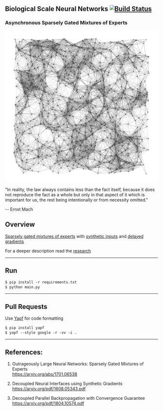 ## Biological Scale Neural Networks [![Build Status](https://travis-ci.com/unconst/MACH.svg?branch=master)](https://travis-ci.com/unconst/MACH)
### Asynchronous Sparsely Gated Mixtures of Experts

<img src="assets/mach.png" width="1000" />


"In reality, the law always contains less than the fact itself, because it does not reproduce the fact as a whole but only in that aspect of it which is important for us, the rest being intentionally or from necessity omitted."

-- Ernst Mach

## Overview

[Sparsely gated mixtures of experts](https://arxiv.org/abs/1701.06538) with [synthetic inputs](https://arxiv.org/pdf/1608.05343.pdf) and [delayed gradients](https://arxiv.org/pdf/1804.10574.pdf)

For a deeper description read the [research](https://www.overleaf.com/read/fvyqcmybsgfj)

---

## Run

```
$ pip install -r requirements.txt
$ python main.py
```
---

## Pull Requests

Use [Yapf](https://github.com/google/yapf) for code formatting
```
$ pip install yapf
$ yapf --style google -r -vv -i .
```

---

## References:

1. Outrageously Large Neural Networks: Sparsely Gated Mixtures of Experts <br/>
https://arxiv.org/abs/1701.06538

1. Decoupled Neural Interfaces using Synthetic Gradients <br/>
https://arxiv.org/pdf/1608.05343.pdf

1. Decoupled Parallel Backpropagation with Convergence Guarantee <br/>
https://arxiv.org/pdf/1804.10574.pdf

